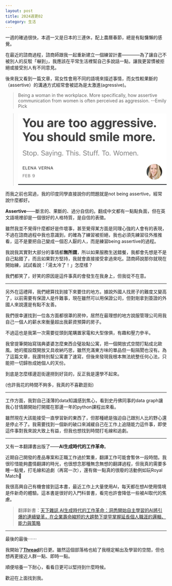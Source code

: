 ```yaml
---
layout: post
title: 2024週更02
category: 生活
---
```


一週的確過很快，本週一又是日本的三連休，配上農曆春節，總是有點慵懶的感覺。

在最近的諮商過程，諮商師跟我一起重新建立一個練習計畫————為了讓自己不被別人的反駁「嚇到」，我應該在平常生活裡幫自己多說話一點，讓我更習慣被拒絕或接受別人有不同意見。

後來我又看到一篇文章，寫女性會用不同的語境來描述事情，而女性較果斷的（assertive）的溝通方式經常會被認為是太激進(agressive)。

> Being a woman in the workplace. More specifically, how assertive communication from women is often perceived as aggression. --Emily Pick

> ![](/assets/img/weekly/Elena-quote.png)

而我之前也寫過，我的印度同學直接說你的問題就是not being assertive，經常說什麼都好。

**Assertive**——斷言的、果斷的、過分自信的。翻成中文都有一點點負面，但在英文語境裡卻是一個很好的人格特質，是自信的表徵。

雖然我並不覺得什麼都好是件壞事，甚至覺得某方面是同理心強的人會有的表現，不過在諮商過程中我也意識到，的確為了練習被拒絕，我也必須先練習往外推推看，這不是要把自己變成一個忍人厭的人，而是練習being assertive的過程。

我說我其實對大部分的事情都**無所謂**，所以如果服務生送錯餐，我都會先想是不是自己點錯了，而且如果對方堅持，我就會直接接受拿過來吃。諮商師說那你就現在開始練，試試看說：「湯太冷了！」怎麼樣？

我們都笑了，好笑的原因是這件事真的會發生在我身上，但我從不在意。


--- 

另外在這禮拜，我們總算找到接下來要住的地方。據說外國人找房子的難度又變高了，以前需要有保證人是件難事，現在雖然可以用保證公司，但對剛拿到簽證的外國人來說還是有點不友善。

我們很幸運找到一位各方面都很罩的房仲，居然在最理想的地方說服管理公司用我自己一個人的薪水來衡量超出我薪資預算的房子。

不過這也是我第一次需要從頭到尾購置家電和大型傢俱，有趣和壓力參半。

我曾提筆開始寫瑞典婆婆怎麼東西合璧妝點公寓，把一個開放式空間打點成北歐風。她的擺設既開放又具收納巧思，雖然充滿東方味的單品但一點隔閡也沒有。為了這篇文章，我還特別幫公寓畫了速寫，但後來發現我根本無法統整任何心法，只能把一切歸咎成她個人的天份。

到底是怎麼樣邊逛街邊撈到好貨的，反正我是還學不起來。

(也許我花的時間不夠多，我真的不喜歡逛街)

---

工作方面，我對自己淺薄的data知識感到焦心，看到史丹佛同事的data graph讓我心甘情願開始打開擺在那邊一年的python課程出來看。

雖然現在大該能接受一直學習新的東西了，但那種總是強迫自己跟別人比的野心還是停止不了。我需要找到一個新的破口來減緩自己在工作上追隨能力這件事，即使這件事對我來說大致上有益，但我也想找到時間打毛線和追劇。


---

又有一本翻譯書出版了——**AI生成時代的工作革命**。

近期自己開發的產品專案和正職工作過於繁重，翻譯工作可能會暫休一段時間。我很珍惜能夠盡情翻譯的時光，也很想念那種無念無想的翻譯過程，但我真的需要多睡一點覺，打毛線和追劇（再寫一次），還有做一點真的很廢的活動例如玩Royal Match🤣

我很高興自己有機會接到這本書，最近工作上大量使用AI，每天都在想AI使用情境是件新奇的體驗。這本書是很好的入門科普書，看完也許會降低一些被AI取代的焦慮。

> 翻譯新書：[天下雜誌 AI生成時代的工作革命：洞悉開始自主學習的AI將引爆的連續變革，在企業壽命縮短的大趨勢下提早掌握延長個人職涯的邏輯、能力與策略](https://books.cw.com.tw/book/894)


---

最後的最後⋯⋯

我開始了[**Thread**](https://www.threads.net/@ch_qvst)的日更。雖然這個部落格也給了我穩定輸出及學習的空間，但也想再更接近人群一點、即時一點。

順便培養一下耐心，看看日更可以堅持到什麼時候。

歡迎在上面找到我。






